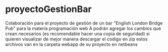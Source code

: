 # proyectoGestionBar
Colaboración para el proyecto de gestión de un bar "English London Bridge Pub" para la materia programación web A
podrán agregar los cambios que crean necesarios (es recomendable hacer una copia de seguridad)
si quieren visualizar de mejor manera descargar el codigo en zip
estos archivos van en la carpeta webapp de su proyecto en netbeans
